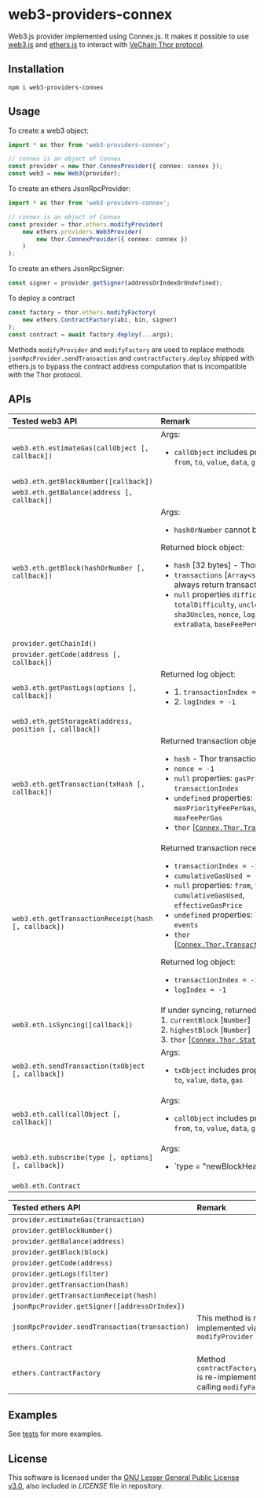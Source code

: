 # web3-providers-connex
Web3.js provider implemented using Connex.js. It makes it possible to use [web3.js](https://github.com/ChainSafe/web3.js) and [ethers.js](https://github.com/ethers-io/ethers.js/) to interact with [VeChain Thor protocol](https://github.com/vechain/thor).
## Installation
```
npm i web3-providers-connex
```
## Usage
To create a web3 object:
```ts
import * as thor from 'web3-providers-connex';

// connex is an object of Connex
const provider = new thor.ConnexProvider({ connex: connex });
const web3 = new Web3(provider);
```
To create an ethers JsonRpcProvider:
```ts
import * as thor from 'web3-providers-connex';

// connex is an object of Connex
const provider = thor.ethers.modifyProvider(
	new ethers.providers.Web3Provider(
		new thor.ConnexProvider({ connex: connex })
	)
);
```
To create an ethers JsonRpcSigner:
```ts
const signer = provider.getSigner(addressOrIndexOrUndefined);
```
To deploy a contract
```ts
const factory = thor.ethers.modifyFactory(
	new ethers.ContractFactory(abi, bin, signer)
);
const contract = await factory.deploy(...args);
```
Methods `modifyProvider` and `modifyFactory` are used to replace methods `jsonRpcProvider.sendTransaction` and `contractFactory.deploy` shipped with ethers.js to bypass the contract address computation that is incompatible with the Thor protocol.  
## APIs

|Tested web3 API|Remark|
|:--|:--|
|`web3.eth.estimateGas(callObject [, callback])`|Args:<ul><li>`callObject` includes properties: `from`, `to`, `value`, `data`, `gas`</li></ul>|
|`web3.eth.getBlockNumber([callback])`||
|`web3.eth.getBalance(address [, callback])`||
|`web3.eth.getBlock(hashOrNumber [, callback])`|Args:<ul><li>`hashOrNumber` cannot be "pending"</li></ul>Returned block object:<ul><li>`hash` [32 bytes] - Thor block ID</li><li>`transactions` [`Array<string>`] - always return transaction hashes</li><li>`null` properties `difficulty`, `totalDifficulty`, `uncles`, `sha3Uncles`, `nonce`, `logsBloom`, `extraData`, `baseFeePerGas` [`null | undefined`]</li><li>`thor` [[`Connex.Thor.Block`](https://docs.vechain.org/connex/api.html#thor-block)]</li></ul>|
|`provider.getChainId()`||
|`provider.getCode(address [, callback])`||
|`web3.eth.getPastLogs(options [, callback])`|Returned log object:<ul><li>1. `transactionIndex = -1`</li><li>2. `logIndex = -1`</li></ul>|
|`web3.eth.getStorageAt(address, position [, callback])`||
|`web3.eth.getTransaction(txHash [, callback])`|Returned transaction object:<ul><li>`hash` - Thor transaction ID<li>`nonce = -1`<li>`null` properties: `gasPrice`, `transactionIndex`<li>`undefined` properties: `maxPriorityFeePerGas`, `maxFeePerGas`<li>`thor` [[`Connex.Thor.Transaction`](https://docs.vechain.org/connex/api.html#thor-transaction)]|
|`web3.eth.getTransactionReceipt(hash [, callback])`|Returned transaction receipt object:<ul><li>`transactionIndex = -1`</li><li>`cumulativeGasUsed = -1`</li><li>`null` properties: `from`, `to`, `cumulativeGasUsed`, `effectiveGasPrice`</li><li>`undefined` properties: `logsBloom`, `events`</li><li>`thor` [[`Connex.Thor.Transaction.Receipt`](https://docs.vechain.org/connex/api.html#thor-receipt)]</li></ul>Returned log object:<ul><li>`transactionIndex = -1`</li><li>`logIndex = -1`</li></ul>|
|`web3.eth.isSyncing([callback])`|If under syncing, returned object:<br>1. `currentBlock` [`Number`]<br>2. `highestBlock` [`Number`]<br>3. `thor` [[`Connex.Thor.Status`](https://docs.vechain.org/connex/api.html#thor-status)]|
|`web3.eth.sendTransaction(txObject [, callback])`|Args:<ul><li>`txObject` includes properties: `from`, `to`, `value`, `data`, `gas`</li></ul>|
|`web3.eth.call(callObject [, callback])`|Args:<ul><li>`callObject` includes properties: `from`, `to`, `value`, `data`, `gas`</li></ul>|
|`web3.eth.subscribe(type [, options] [, callback])`|Args:<ul><li>`type = "newBlockHeaders | logs"`</li></ul>|
|`web3.eth.Contract`||

|Tested ethers API|Remark|
|:--|:--|
|`provider.estimateGas(transaction)`||
|`provider.getBlockNumber()`||
|`provider.getBalance(address)`||
|`provider.getBlock(block)`||
|`provider.getCode(address)`||
|`provider.getLogs(filter)`||
|`provider.getTransaction(hash)`||
|`provider.getTransactionReceipt(hash)`||
|`jsonRpcProvider.getSigner([addressOrIndex])`||
|`jsonRpcProvider.sendTransaction(transaction)`|This method is re-implemented via calling `modifyProvider`|
|`ethers.Contract`||
|`ethers.ContractFactory`|Method `contractFactory.deploy` is re-implemented via calling `modifyFactory`|

## Examples
See [tests](https://github.com/zzGHzz/web3-providers-connex/tree/main/test) for more examples.

## License
This software is licensed under the
[GNU Lesser General Public License v3.0](https://www.gnu.org/licenses/lgpl-3.0.html), also included
in *LICENSE* file in repository.
